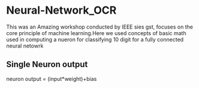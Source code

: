 # Neural-Network_OCR
This was an Amazing workshop conducted by IEEE sies gst, focuses on the core principle of machine learning.Here we used concepts of basic math used in computing a nueron for classifying 10 digit for a fully connected neural netowrk

## Single Neuron output 
neuron output = (input*weight)+bias
